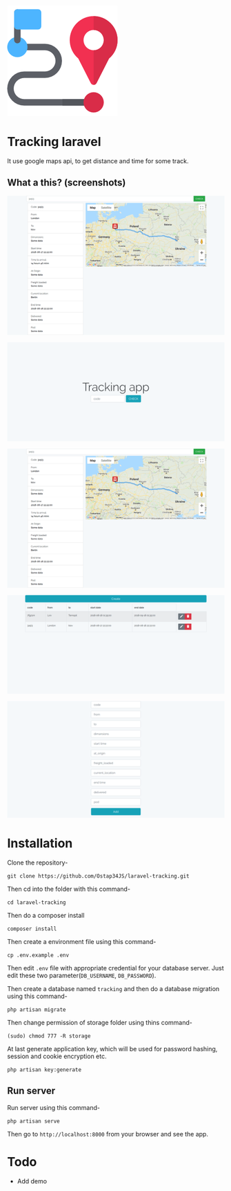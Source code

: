 <p align="left"><img src="public/img/route.png"></p>

# Tracking laravel

It use google maps api, to get distance and time for some track.

## What a this? (screenshots)
<img src="screenshot.png">

![app screenshot](screenshot1.png)

![app screenshot](screenshot.png)

![app screenshot](screenshot2.png)

![app screenshot](screenshot3.png)

# Installation

Clone the repository-
```
git clone https://github.com/Ostap34JS/laravel-tracking.git
```

Then cd into the folder with this command-
```
cd laravel-tracking
```

Then do a composer install
```
composer install
```

Then create a environment file using this command-
```
cp .env.example .env
```

Then edit `.env` file with appropriate credential for your database server. Just edit these two parameter(`DB_USERNAME`, `DB_PASSWORD`).

Then create a database named `tracking` and then do a database migration using this command-
```
php artisan migrate
```

Then change permission of storage folder using thins command-
```
(sudo) chmod 777 -R storage
```

At last generate application key, which will be used for password hashing, session and cookie encryption etc.
```
php artisan key:generate
```

## Run server

Run server using this command-
```
php artisan serve
```

Then go to `http://localhost:8000` from your browser and see the app.

# Todo 
- Add demo
